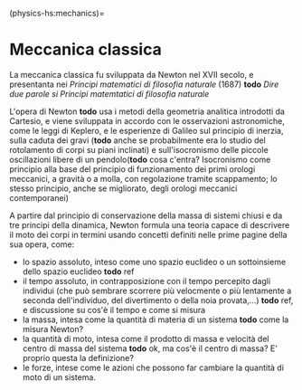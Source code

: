 (physics-hs:mechanics)=
# Meccanica classica

La meccanica classica fu sviluppata da Newton nel XVII secolo, e presentanta nei *Principi matematici di filosofia naturale* (1687) **todo** *Dire due parole si Principi matemtatici di filosofia naturale*

L'opera di Newton **todo** usa i metodi della geometria analitica introdotti da Cartesio, e viene sviluppata in accordo con le osservazioni astronomiche, come le leggi di Keplero, e le esperienze di Galileo sul principio di inerzia, sulla caduta dei gravi (**todo** anche se probabilmente era lo studio del rotolamento di corpi su piani inclinati) e sull'isocronismo delle piccole oscillazioni libere di un pendolo(**todo** cosa c'entra? Isocronismo come principio alla base del principio di funzionamento dei primi orologi meccanici, a gravità o a molla, con regolazione tramite scappamento; lo stesso principio, anche se migliorato, degli orologi meccanici contemporanei)

A partire dal principio di conservazione della massa di sistemi chiusi e da tre principi della dinamica, Newton formula una teoria capace di descrivere il moto dei corpi in termini usando concetti definiti nelle prime pagine della sua opera, come:
- lo spazio assoluto, inteso come uno spazio euclideo o un sottoinsieme dello spazio euclideo **todo** ref 
- il tempo assoluto, in contrapposizione con il tempo percepito dagli individui (che può sembrare scorrere più velocmente o più lentamente a seconda dell'individuo, del divertimento o della noia provata,...) **todo** ref, e discussione su cos'è il tempo e come si misura
- la massa, intesa come la quantità di materia di un sistema **todo** come la misura Newton?
- la quantità di moto, intesa come il prodotto di massa e velocità del centro di massa del sistema **todo** ok, ma cos'è il centro di massa? E' proprio questa la definizione?
- le forze, intese come le azioni che possono far cambiare la quantità di moto di un sistema.
